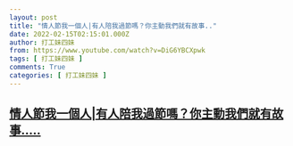 ```yaml
---
layout: post
title: "情人節我一個人|有人陪我過節嗎？你主動我們就有故事.."
date: 2022-02-15T02:15:01.000Z
author: 打工妹四妹
from: https://www.youtube.com/watch?v=DiG6YBCXpwk
tags: [ 打工妹四妹 ]
comments: True
categories: [ 打工妹四妹 ]
---
```

<!--1644891301000-->
[情人節我一個人|有人陪我過節嗎？你主動我們就有故事.....](https://www.youtube.com/watch?v=DiG6YBCXpwk)
------

<div>

</div>
